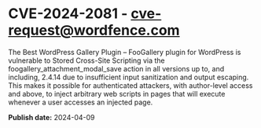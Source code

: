 # CVE-2024-2081 - cve-request@wordfence.com

The Best WordPress Gallery Plugin – FooGallery plugin for WordPress is vulnerable to Stored Cross-Site Scripting via the foogallery_attachment_modal_save action in all versions up to, and including, 2.4.14 due to insufficient input sanitization and output escaping. This makes it possible for authenticated attackers, with author-level access and above, to inject arbitrary web scripts in pages that will execute whenever a user accesses an injected page.

**Publish date:** 2024-04-09
